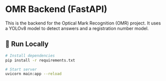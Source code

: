 # OMR Backend (FastAPI)

This is the backend for the Optical Mark Recognition (OMR) project.
It uses a YOLOv8 model to detect answers and a registration number model.

## 🚀 Run Locally

```bash
# Install dependencies
pip install -r requirements.txt

# Start server
uvicorn main:app --reload
